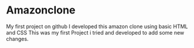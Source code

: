 # Amazonclone
My first project on github
I developed this amazon clone using basic HTML and CSS
This was my first Project i tried and developed to add some new changes.
